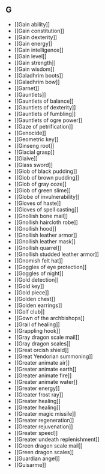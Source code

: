 ## G
- [[Gain ability]]
- [[Gain constitution]]
- [[Gain dexterity]]
- [[Gain energy]]
- [[Gain intelligence]]
- [[Gain level]]
- [[Gain strength]]
- [[Gain wisdom]]
- [[Galadhrim boots]]
- [[Galadhrim bow]]
- [[Garnet]]
- [[Gauntlets]]
- [[Gauntlets of balance]]
- [[Gauntlets of dexterity]]
- [[Gauntlets of fumbling]]
- [[Gauntlets of ogre power]]
- [[Gaze of petrification]]
- [[Genocide]]
- [[Geometric key]]
- [[Ginseng root]]
- [[Glacial grasp]]
- [[Glaive]]
- [[Glass sword]]
- [[Glob of black pudding]]
- [[Glob of brown pudding]]
- [[Glob of gray ooze]]
- [[Glob of green slime]]
- [[Globe of invulnerability]]
- [[Gloves of haste]]
- [[Gloves of spell casting]]
- [[Gnollish bone mail]]
- [[Gnollish haircloth robe]]
- [[Gnollish hood]]
- [[Gnollish leather armor]]
- [[Gnollish leather mask]]
- [[Gnollish quarrel]]
- [[Gnollish studded leather armor]]
- [[Gnomish felt hat]]
- [[Goggles of eye protection]]
- [[Goggles of night]]
- [[Gold detection]]
- [[Gold key]]
- [[Gold piece]]
- [[Golden chest]]
- [[Golden earrings]]
- [[Golf club]]
- [[Gown of the archbishops]]
- [[Grail of healing]]
- [[Grappling hook]]
- [[Gray dragon scale mail]]
- [[Gray dragon scales]]
- [[Great orcish shield]]
- [[Great Yendorian summoning]]
- [[Greater animate air]]
- [[Greater animate earth]]
- [[Greater animate fire]]
- [[Greater animate water]]
- [[Greater energy]]
- [[Greater frost ray]]
- [[Greater healing]]
- [[Greater healing]]
- [[Greater magic missile]]
- [[Greater regeneration]]
- [[Greater rejuvenation]]
- [[Greater speed]]
- [[Greater undeath replenishment]]
- [[Green dragon scale mail]]
- [[Green dragon scales]]
- [[Guardian angel]]
- [[Guisarme]]
